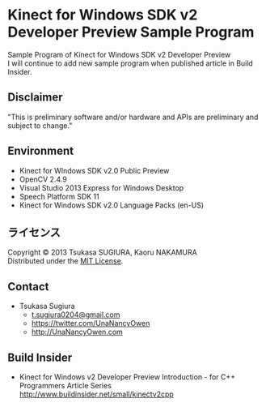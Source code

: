 ﻿Kinect for Windows SDK v2 Developer Preview Sample Program
==========================================================

Sample Program of Kinect for Windows SDK v2 Developer Preview  
I will continue to add new sample program when published article in Build Insider.


Disclaimer
----------
"This is preliminary software and/or hardware and APIs are preliminary and subject to change."


Environment
-----------
* Kinect for WIndows SDK v2.0 Public Preview
* OpenCV 2.4.9
* Visual Studio 2013 Express for Windows Desktop
* Speech Platform SDK 11
* Kinect for Windows SDK v2.0 Language Packs (en-US)


ライセンス
----------
Copyright &copy; 2013 Tsukasa SUGIURA, Kaoru NAKAMURA  
Distributed under the [MIT License](http://www.opensource.org/licenses/mit-license.php "MIT License | Open Source Initiative").


Contact
-------
* Tsukasa Sugiura
    * <t.sugiura0204@gmail.com>
    * <https://twitter.com/UnaNancyOwen>
    * <http://UnaNancyOwen.com>


Build Insider
-------------
* Kinect for Windows v2 Developer Preview Introduction - for C++ Programmers Article Series
  <http://www.buildinsider.net/small/kinectv2cpp>